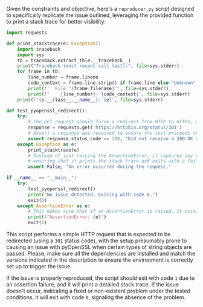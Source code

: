 Given the constraints and objective, here's a `reproducer.py` script designed to specifically replicate the issue outlined, leveraging the provided function to print a stack trace for better visibility:

```python
import requests

def print_stacktrace(e: Exception):
    import traceback
    import sys
    tb = traceback.extract_tb(e.__traceback__)
    print("Traceback (most recent call last):", file=sys.stderr)
    for frame in tb:
        line_number = frame.lineno
        code_context = frame.line.strip() if frame.line else "Unknown"
        print(f'  File "{frame.filename}"', file=sys.stderr)
        print(f"    {line_number}: {code_context}", file=sys.stderr)
    print(f"{e.__class__.__name__}: {e}", file=sys.stderr)

def test_pyopenssl_redirect():
    try:
        # The GET request should force a redirect from HTTP to HTTPS, reproducing the issue.
        response = requests.get('https://httpbin.org/status/301')
        # Assert a response was received to ensure the test proceeds to completion only under correct conditions.
        assert response.status_code == 200, "Did not receive a 200 OK response after redirect."
    except Exception as e:
        print_stacktrace(e)
        # Instead of just raising the AssertionError, it captures any exception and asserts false,
        # ensuring that it prints the stack trace and exits with a failure state if any exception is caught.
        assert False, "An error occurred during the request."

if __name__ == "__main__":
    try:
        test_pyopenssl_redirect()
        print("No issue detected. Exiting with code 0.")
        exit(0)
    except AssertionError as e:
        # This makes sure that if an AssertionError is raised, it exits with a non-zero code indicating failure.
        print(f"AssertionError: {e}")
        exit(1)
```

This script performs a simple HTTP request that is expected to be redirected (using a `301` status code), with the setup presumably prone to causing an issue with pyOpenSSL when certain types of string objects are passed. Please, make sure all the dependencies are installed and match the versions indicated in the description to ensure the environment is correctly set up to trigger the issue. 

If the issue is properly reproduced, the script should exit with code `1` due to an assertion failure, and it will print a detailed stack trace. If the issue doesn't occur, indicating a fixed or non-existent problem under the tested conditions, it will exit with code `0`, signaling the absence of the problem.